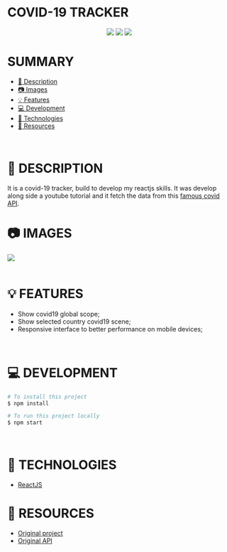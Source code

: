 # COVID-19 TRACKER

<p style="margin: 0 auto; width:100%; text-align: center; align:center">

<img src="https://img.shields.io/github/last-commit/lucasvtiradentes/covid19-tracker">
<img src="https://img.shields.io/github/languages/code-size/lucasvtiradentes/covid19-tracker">
<img src="https://img.shields.io/github/issues/lucasvtiradentes/covid19-tracker">

</p>

# SUMMARY
 - <a href="#page_with_curl-description"> :page_with_curl: Description</a>
 - <a href="#camera-images"> :camera: Images</a>
 - <a href="#bulb-features"> :bulb: Features</a>
 - <a href="#computer-development">:computer: Development</a>
 - <a href="#rocket-technologies">:rocket: Technologies</a>
 - <a href="#mag_right-resources">:mag_right: Resources</a>
<br>

# :page_with_curl: DESCRIPTION
It is a covid-19 tracker, build to develop my reactjs skills. It was develop along side a youtube tutorial and it fetch the data from this [famous covid API](https://covid19.mathdro.id/api).
<br>

# :camera: IMAGES
<p style="margin: 0 auto; width=100%">
<img src="https://i.ibb.co/0ZMgyG2/covid19-Tracker.png">
</p>
<br>

# :bulb: FEATURES
* Show covid19 global scope;
* Show selected country covid19 scene;
* Responsive interface to better performance on mobile devices;
<br>

# :computer: DEVELOPMENT
```bash
# To install this project
$ npm install

# To run this project locally
$ npm start
```
<br>

# :rocket: TECHNOLOGIES
- [ReactJS](https://reactjs.org/)

# :mag_right: RESOURCES
- [Original project](https://www.youtube.com/watch?v=khJlrj3Y6Ls)
- [Original API](https://covid19.mathdro.id/api)